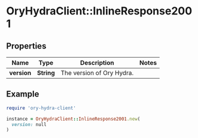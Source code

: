 # OryHydraClient::InlineResponse2001

## Properties

| Name | Type | Description | Notes |
| ---- | ---- | ----------- | ----- |
| **version** | **String** | The version of Ory Hydra. |  |

## Example

```ruby
require 'ory-hydra-client'

instance = OryHydraClient::InlineResponse2001.new(
  version: null
)
```

